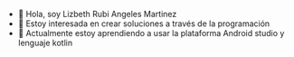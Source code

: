 - 👋 Hola, soy Lizbeth Rubi Angeles Martinez
- 👀 Estoy interesada en crear soluciones a través de la programación
- 🌱 Actualmente estoy aprendiendo a usar la plataforma Android studio y lenguaje kotlin

<!---
LizRubiAngelesMatinez/LizRubiAngelesMatinez is a ✨ special ✨ repository because its `README.md` (this file) appears on your GitHub profile.
You can click the Preview link to take a look at your changes.
--->
